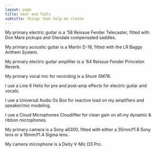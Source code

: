 ```yaml
---
layout: page
title: Gear and Tools
subtitle: things that help me create
---
```


My primary electric guitar is a '58 Reissue Fender Telecaster, fitted with Don Mare pickups and Glendale compensated saddles.

My primary acoustic guitar is a Martin D-18, fitted with the LR Baggs Anthem System.

My primary electric guitar amplifier is a '64 Reissue Fender Princeton Reverb.

My primary vocal mic for recording is a Shure SM7B.

I use a Line 6 Helix for pre and post-amp effects for electric guitar and vocals.

I use a Universal Audio Ox Box for reactive load on my amplifiers and speaker/mic modeling.

I use a Cloud Microphones Cloudlifter for clean gain on all my dynamic & ribbon microphones.

My primary camera is a Sony a6300, fitted with either a 35mm/f1.8 Sony lens or a 16mm/f1.4 Sigma lens.

My camera microphone is a Deity V-Mic D3 Pro.
